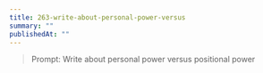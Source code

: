 ```yaml
---
title: 263-write-about-personal-power-versus
summary: ""
publishedAt: ""
---
```


> Prompt: Write about personal power versus positional power

